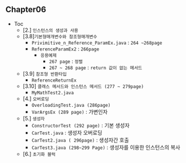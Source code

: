 ## Chapter06

- Toc
    - [2.] `인스턴스의 생성과 사용`
    - [3.8]`기본형매개변수와 참조형매개변수`
      - `Privimitive_n_Reference_ParamEx.java` : `264 ~268page`
      - `ReferenceParamEx2` : `266page`
        - `응용예제`
            - `267 page` : `정렬`
            - `267 ~ 268 page` : `return 값이 없는 메서드`
    - [3.9] `참조형 반환타입`
      - `ReferenceReturnEx`
    - [3.10] `클래스 메서드와 인스턴스 메서드 (277 ~ 279page)`
      - `MyMathTest2.java`
    - [4.] `오버로딩`
      - `OverloadingTest.java (286page)`
      - `VarArgsEx (289 page)` : 가변인자
    - [5.] `생성자`
      - `ConstructorTest (292 page)` : 기본 생성자
      - `CarTest.java` : 생성자 오버로딩
      - `CarTest2.java ( 296page)` : 생성자간 호출
      - `CarTest3.java (298~299 Page)` : 생성자를 이용한 인스턴스의 복사
    - [6.] `초기화 블럭`
      